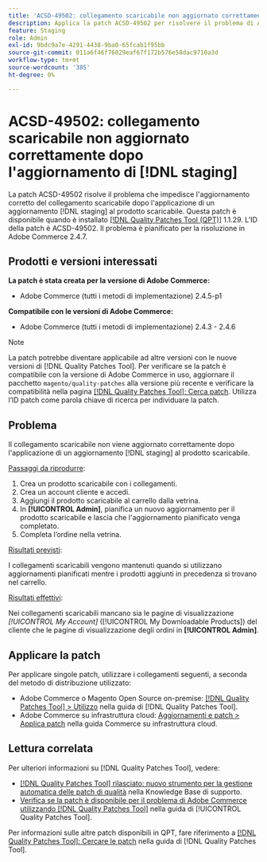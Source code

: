 ```yaml
---
title: 'ACSD-49502: collegamento scaricabile non aggiornato correttamente dopo  [!DNL staging] aggiornamento'
description: Applica la patch ACSD-49502 per risolvere il problema di Adobe Commerce per cui il collegamento scaricabile non viene aggiornato correttamente dopo l'applicazione di un aggiornamento  [!DNL staging]  al prodotto scaricabile.
feature: Staging
role: Admin
exl-id: 9bdc9a7e-4291-4438-9ba0-65fcab1f95bb
source-git-commit: 011a6f46f76029eaf67f172b576e58dac9710a3d
workflow-type: tm+mt
source-wordcount: '385'
ht-degree: 0%

---
```


# ACSD-49502: collegamento scaricabile non aggiornato correttamente dopo l&#39;aggiornamento di [!DNL staging]

La patch ACSD-49502 risolve il problema che impedisce l&#39;aggiornamento corretto del collegamento scaricabile dopo l&#39;applicazione di un aggiornamento [!DNL staging] al prodotto scaricabile. Questa patch è disponibile quando è installato [[!DNL Quality Patches Tool (QPT)]](https://experienceleague.adobe.com/en/docs/commerce-operations/tools/quality-patches-tool/quality-patches-tool-to-self-serve-quality-patches) 1.1.29. L’ID della patch è ACSD-49502. Il problema è pianificato per la risoluzione in Adobe Commerce 2.4.7.

## Prodotti e versioni interessati

**La patch è stata creata per la versione di Adobe Commerce:**

* Adobe Commerce (tutti i metodi di implementazione) 2.4.5-p1

**Compatibile con le versioni di Adobe Commerce:**

* Adobe Commerce (tutti i metodi di implementazione) 2.4.3 - 2.4.6

>[!NOTE]
>
>La patch potrebbe diventare applicabile ad altre versioni con le nuove versioni di [!DNL Quality Patches Tool]. Per verificare se la patch è compatibile con la versione di Adobe Commerce in uso, aggiornare il pacchetto `magento/quality-patches` alla versione più recente e verificare la compatibilità nella pagina [[!DNL Quality Patches Tool]: Cerca patch](https://experienceleague.adobe.com/tools/commerce-quality-patches/index.html). Utilizza l’ID patch come parola chiave di ricerca per individuare la patch.

## Problema

Il collegamento scaricabile non viene aggiornato correttamente dopo l&#39;applicazione di un aggiornamento [!DNL staging] al prodotto scaricabile.

<u>Passaggi da riprodurre</u>:

1. Crea un prodotto scaricabile con i collegamenti.
1. Crea un account cliente e accedi.
1. Aggiungi il prodotto scaricabile al carrello dalla vetrina.
1. In **[!UICONTROL Admin]**, pianifica un nuovo aggiornamento per il prodotto scaricabile e lascia che l&#39;aggiornamento pianificato venga completato.
1. Completa l’ordine nella vetrina.

<u>Risultati previsti</u>:

I collegamenti scaricabili vengono mantenuti quando si utilizzano aggiornamenti pianificati mentre i prodotti aggiunti in precedenza si trovano nel carrello.

<u>Risultati effettivi</u>:

Nei collegamenti scaricabili mancano sia le pagine di visualizzazione *[!UICONTROL My Account]* ([!UICONTROL My Downloadable Products]) del cliente che le pagine di visualizzazione degli ordini in **[!UICONTROL Admin]**.

## Applicare la patch

Per applicare singole patch, utilizzare i collegamenti seguenti, a seconda del metodo di distribuzione utilizzato:

* Adobe Commerce o Magento Open Source on-premise: [[!DNL Quality Patches Tool] > Utilizzo](/help/tools/quality-patches-tool/usage.md) nella guida di [!DNL Quality Patches Tool].
* Adobe Commerce su infrastruttura cloud: [Aggiornamenti e patch > Applica patch](https://experienceleague.adobe.com/docs/commerce-cloud-service/user-guide/develop/upgrade/apply-patches.html) nella guida Commerce su infrastruttura cloud.

## Lettura correlata

Per ulteriori informazioni su [!DNL Quality Patches Tool], vedere:

* [[!DNL Quality Patches Tool] rilasciato: nuovo strumento per la gestione automatica delle patch di qualità](https://experienceleague.adobe.com/en/docs/commerce-operations/tools/quality-patches-tool/quality-patches-tool-to-self-serve-quality-patches) nella Knowledge Base di supporto.
* [Verifica se la patch è disponibile per il problema di Adobe Commerce utilizzando  [!DNL Quality Patches Tool]](/help/tools/quality-patches-tool/patches-available-in-qpt/check-patch-for-magento-issue-with-magento-quality-patches.md) nella guida di [!UICONTROL Quality Patches Tool].


Per informazioni sulle altre patch disponibili in QPT, fare riferimento a [[!DNL Quality Patches Tool]: Cercare le patch](https://experienceleague.adobe.com/tools/commerce-quality-patches/index.html) nella guida di [!DNL Quality Patches Tool].
